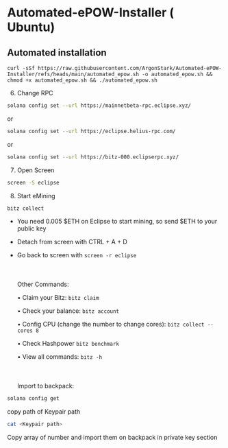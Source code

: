 # Automated-ePOW-Installer ( Ubuntu)


## Automated installation 
``` curl -sSf https://raw.githubusercontent.com/ArgonStark/Automated-ePOW-Installer/refs/heads/main/automated_epow.sh -o automated_epow.sh && chmod +x automated_epow.sh && ./automated_epow.sh ``` 

6. Change RPC
```bash
solana config set --url https://mainnetbeta-rpc.eclipse.xyz/
```
   or
```bash
solana config set --url https://eclipse.helius-rpc.com/
```
   or
```bash
solana config set --url https://bitz-000.eclipserpc.xyz/
```
7. Open Screen
```bash
screen -S eclipse
```
8. Start eMining
```bash
bitz collect
```
- You need 0.005 $ETH on Eclipse to start mining, so send $ETH to your public key
- Detach from screen with CTRL + A + D
- Go back to screen with ```screen -r eclipse```
<br><br>
<br><br>
Other Commands:

  •	Claim your Bitz:
```bitz claim```
  
  •	Check your balance:
```bitz account```

  • Config CPU (change the number to change cores):
```bitz collect --cores 8```

  • Check Hashpower
```bitz benchmark```
  
  •	View all commands:
```bitz -h```
<br><br>
<br><br>
Import to backpack:
```bash
solana config get
```
copy path of Keypair path 
```bash
cat <Keypair path>
```
Copy array of number and import them on backpack in private key section
<br><br>

